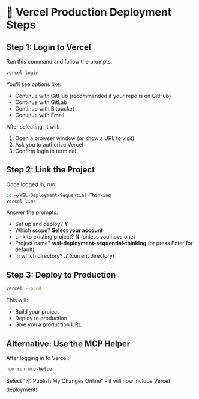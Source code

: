# 🚀 Vercel Production Deployment Steps

## Step 1: Login to Vercel

Run this command and follow the prompts:
```bash
vercel login
```

You'll see options like:
- Continue with GitHub (recommended if your repo is on GitHub)
- Continue with GitLab  
- Continue with Bitbucket
- Continue with Email

After selecting, it will:
1. Open a browser window (or show a URL to visit)
2. Ask you to authorize Vercel
3. Confirm login in terminal

## Step 2: Link the Project

Once logged in, run:
```bash
cd ~/WSL-Deployment-Sequential-Thinking
vercel link
```

Answer the prompts:
- Set up and deploy? **Y**
- Which scope? **Select your account**
- Link to existing project? **N** (unless you have one)
- Project name? **wsl-deployment-sequential-thinking** (or press Enter for default)
- In which directory? **./** (current directory)

## Step 3: Deploy to Production

```bash
vercel --prod
```

This will:
- Build your project
- Deploy to production
- Give you a production URL

## Alternative: Use the MCP Helper

After logging in to Vercel:
```bash
npm run mcp-helper
```
Select "📦 Publish My Changes Online" - it will now include Vercel deployment!